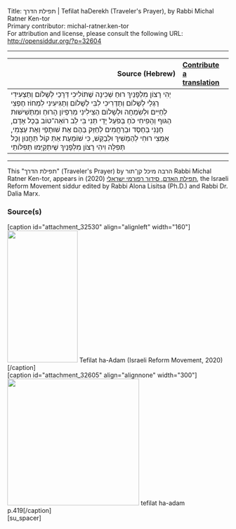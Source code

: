 <html>
<head></head>
<body>
Title: תפילת הדרך | Tefilat haDerekh (Traveler's Prayer), by Rabbi Michal Ratner Ken-tor<br />
Primary contributor: michal-ratner.ken-tor<br />
For attribution and license, please consult the following URL: <a href="http://opensiddur.org/?p=32604">http://opensiddur.org/?p=32604</a>
<p />
<hr />

<table style="margin-left: auto;margin-right: auto;" class="draggable">
<thead><tr><th id="x" style="text-align: right;">Source (Hebrew)</th><th style="text-align: left;"><a href="/contribute/upload">Contribute a translation</a></th></tr></thead>
<tbody>
<tr><td style="vertical-align:top;">
<div class="liturgy"><span lang="he">
יְהִי רָצוֹן מִלְפָנַיִךְ
רוּחַ שְׁכִינָה
שֶׁתּוֹלִיכִי דְּרָכַי לְשָׁלוֹם
וְתַצְעִידִי רַגְלַי לְשָׁלוֹם
וְתַדְרִיכִי לִבִּי לְשָׁלוֹם
וְתַגִּיעִינִי לִמְחוֹז חֶפְצִי
לְחַיִּים וּלְשִׂמְחָה וּלְשָׁלוֹם
הַצִּילִינִי מֵרִפְיוֹן הָרוּחַ וּמִתְּשִׁישׁוּת הַגּוּף
וְהָפִיחִי כֹּחַ בְּפֹעַל יָדַי
תְּנִי בִּי לֵב רוֹאֵה־טוֹב בְּכָל אָדָם,
חָנֵּנִי בְּחֶסֶד וּבְרַחֲמִים לְחַזֵּק בַּהֶם אֶת שׁוּתָפַי וְאֶת עַצְמִי,
אַמְּצִי רוּחִי לְהַמְשִׁיךְ וּלְבַקֵּשׁ, 
כִּי שׁוֹמַעַת אַתְּ קוֹל תַּחֲנוּן וְכָּל תְּפִלָּה
וִיהִי רָצוֹן מִלְּפָנַיִךְ שֶׁיִתְקַיְּמוּ תְּפִלּוֹתַי
</span></div></td>
 
<td style="vertical-align:top;">
<div class="english">

</div></td></tr>
</tbody></table>

<hr />

This "תפילת הדרך" (Traveler's Prayer) by הרבה מיכל קן־תור Rabbi Michal Ratner Ken-tor, appears in <a href="https://www.facebook.com/תפילת-האדם-סידור-רפורמי-ישראלי-101214578258569">תפילת האדם, סידור רפורמי ישראלי</a> (2020), the Israeli Reform Movement siddur edited by Rabbi Alona Lisitsa (Ph.D.) and Rabbi Dr. Dalia Marx.

<h3>Source(s)</h3>

<span style="float: right;">[caption id="attachment_32530" align="alignleft" width="160"]<a href="https://opensiddur.org/wp-content/uploads/2020/06/tefilat-ha-adam-Israeli-REform-Movement-2020.jpg" rel="lightbox"><img src="https://opensiddur.org/wp-content/uploads/2020/06/tefilat-ha-adam-Israeli-REform-Movement-2020-160x300.jpg" alt="" width="160" height="300" class="size-medium wp-image-32530" /></a> Tefilat ha-Adam (Israeli Reform Movement, 2020)[/caption]</span>  <span style="float: left;">[caption id="attachment_32605" align="alignnone" width="300"]<a href="https://opensiddur.org/wp-content/uploads/2020/06/tefilat-ha-adam-p.419.jpg" rel="lightbox"><img src="https://opensiddur.org/wp-content/uploads/2020/06/tefilat-ha-adam-p.419-300x288.jpg" alt="" width="300" height="288" class="size-medium wp-image-32605" /></a> tefilat ha-adam p.419[/caption]</span>[su_spacer]
</body>
</html>
